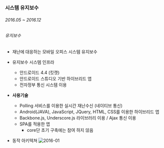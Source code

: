 ### 시스템 유지보수

###### 2016.05 ~ 2016.12

###### 유지보수

- 재난에 대응하는 모바일 오피스 시스템 유지보수

- 유지보수 시스템 인프라
  - 안드로이드 4.4 (킷캣)
  - 안드로이드 스튜디오 기반 하이브리드 앱
  - 전자정부 통신 시스템 이용
  
- **사용기술**
  - Polling 서비스를 이용한 실시간 재난수신 (네이티브 통신)
  - Android(JAVA), JavaScript, JQuery, HTML, CSS를 이용한 하이브리드 앱 
  - Backbone.js, Underscore.js 라이브러리 이용 / Ajax 통신 이용
  - SPA를 적용한 앱
    * core단 초기 구축에는 참여 하지 않음

- 동작 아키텍쳐
  ![2016-01](https://user-images.githubusercontent.com/51183027/70995148-29f15b00-2113-11ea-8a9e-1e44bab28e8b.PNG)
